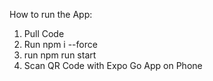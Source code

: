 How  to run the App:

1. Pull Code
2. Run npm i --force
3. run npm run start
4. Scan QR Code with Expo Go App on Phone
   
